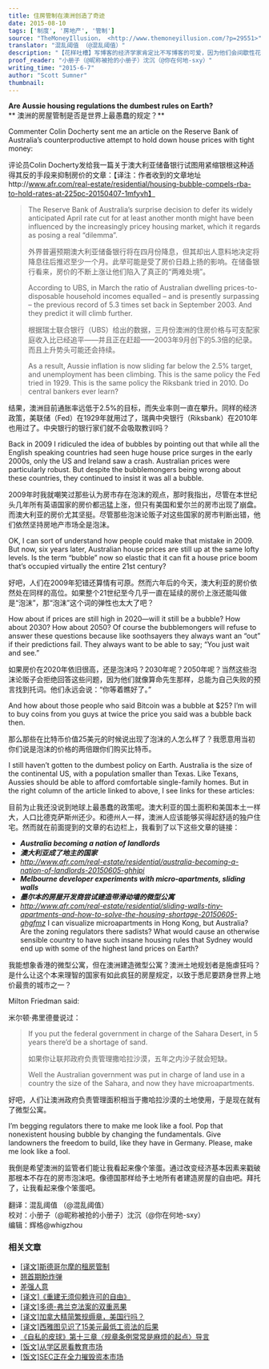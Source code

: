 ```yaml
---
title: 住房管制在澳洲创造了奇迹
date: 2015-08-10
tags: ['制度', '房地产', '管制']
source: "TheMoneyIllusion， <http://www.themoneyillusion.com/?p=29551>"
translator: "混乱阈值 （@混乱阈值）"
description: "【花样吐槽】写博客的经济学家肯定比不写博客的可爱，因为他们会间歇性花样发作，症状包括：恶意吐槽、血口喷人、成片抹黑……Scott Sumner那天估计是喝高了，喷澳洲货币政策顺带黑了把住房管制，不过，住房管制确实创造了不少奇迹，以后我们还会介绍。"
proof_reader: "小册子（@昵称被抢的小册子）沈沉（@你在何地-sxy）"
writing_time: "2015-6-7"
author: "Scott Sumner"
thumbnail:
---
```


**Are Aussie housing regulations the dumbest rules on Earth?**  
** 澳洲的房屋管制是否是世界上最愚蠢的规定？**

Commenter Colin Docherty sent me an article on the Reserve Bank of Australia’s counterproductive attempt to hold down house prices with tight money:

评论员Colin Docherty发给我一篇关于澳大利亚储备银行试图用紧缩银根这种适得其反的手段来抑制房价的文章：【译注：作者收到的文章地址http://www.afr.com/real-estate/residential/housing-bubble-compels-rba-to-hold-rates-at-225pc-20150407-1mfyvh】


> The Reserve Bank of Australia’s surprise decision to defer its widely anticipated April rate cut for at least another month might have been influenced by the increasingly pricey housing market, which it regards as posing a real “dilemma”.
> 
>  外界普遍预期澳大利亚储备银行将在四月份降息，但其却出人意料地决定将降息往后推迟至少一个月。此举可能是受了房价日趋上扬的影响。在储备银行看来，房价的不断上涨让他们陷入了真正的“两难处境”。
> 
>  According to UBS, in March the ratio of Australian dwelling prices-to-disposable household incomes equalled – and is presently surpassing – the previous record of 5.3 times set back in September 2003. And they predict it will climb further.
> 
>  根据瑞士联合银行（UBS）给出的数据，三月份澳洲的住房价格与可支配家庭收入比已经追平——并且正在赶超——2003年9月创下的5.3倍的纪录。而且上升势头可能还会持续。
> 
>  As a result, Aussie inflation is now sliding far below the 2.5% target, and unemployment has been climbing. This is the same policy the Fed tried in 1929. This is the same policy the Riksbank tried in 2010. Do central bankers ever learn?

结果，澳洲目前通胀率远低于2.5%的目标，而失业率则一直在攀升。同样的经济政策，美联储（Fed）在1929年就用过了，瑞典中央银行（Riksbank）在2010年也用过了。中央银行的银行家们就不会吸取教训吗？

Back in 2009 I ridiculed the idea of bubbles by pointing out that while all the English speaking countries had seen huge house price surges in the early 2000s, only the US and Ireland saw a crash. Australian prices were particularly robust. But despite the bubblemongers being wrong about these countries, they continued to insist it was all a bubble.

2009年时我就嘲笑过那些认为房市存在泡沫的观点，那时我指出，尽管在本世纪头几年所有英语国家的房价都迅猛上涨，但只有美国和爱尔兰的房市出现了崩盘。而澳大利亚的房价尤其坚挺。尽管那些泡沫论贩子对这些国家的房市判断出错，他们依然坚持房地产市场全是泡沫。

OK, I can sort of understand how people could make that mistake in 2009. But now, six years later, Australian house prices are still up at the same lofty levels. Is the term “bubble” now so elastic that it can fit a house price boom that’s occupied virtually the entire 21st century?

好吧，人们在2009年犯错还算情有可原。然而六年后的今天，澳大利亚的房价依然处在同样的高位。如果整个21世纪至今几乎一直在延续的房价上涨还能叫做是“泡沫”，那“泡沫”这个词的弹性也太大了吧？

How about if prices are still high in 2020—will it still be a bubble? How about 2030? How about 2050? Of course the bubblemongers will refuse to answer these questions because like soothsayers they always want an “out” if their predictions fail. They always want to be able to say; “You just wait and see.”

如果房价在2020年依旧很高，还是泡沫吗？2030年呢？2050年呢？当然这些泡沫论贩子会拒绝回答这些问题，因为他们就像算命先生那样，总能为自己失败的预言找到托词。他们永远会说：“你等着瞧好了。”

And how about those people who said Bitcoin was a bubble at $25? I’m will to buy coins from you guys at twice the price you said was a bubble back then.

那么那些在比特币价值25美元的时候说出现了泡沫的人怎么样了？我愿意用当初你们说是泡沫的价格的两倍跟你们购买比特币。

I still haven’t gotten to the dumbest policy on Earth. Australia is the size of the continental US, with a population smaller than Texas. Like Texans, Aussies should be able to afford comfortable single-family homes. But in the right column of the article linked to above, I see links for these articles:

目前为止我还没说到地球上最愚蠢的政策呢。澳大利亚的国土面积和美国本土一样大，人口比德克萨斯州还少。和德州人一样，澳洲人应该能够买得起舒适的独户住宅。然而就在前面提到的文章的右边栏上，我看到了以下这些文章的链接：

* ***Australia becoming a nation of landlords***
* ***澳大利亚成了地主的国家***
* *http://www.afr.com/real-estate/residential/australia-becoming-a-nation-of-landlords-20150605-ghhjpi*
* ***Melbourne developer experiments with micro-apartments, sliding walls***
* ***墨尔本的房屋开发商尝试建造带滑动墙的微型公寓***
* *http://www.afr.com/real-estate/residential/sliding-walls-tiny-apartments-and-how-to-solve-the-housing-shortage-20150605-ghgfmz*
I can visualize microapartments in Hong Kong, but Australia? Are the zoning regulators there sadists? What would cause an otherwise sensible country to have such insane housing rules that Sydney would end up with some of the highest land prices on Earth?

我能想象香港的微型公寓，但在澳洲建造微型公寓？澳洲土地规划者是施虐狂吗？是什么让这个本来理智的国家有如此疯狂的房屋规定，以致于悉尼要跻身世界上地价最贵的城市之一？

Milton Friedman said:

米尔顿·弗里德曼说过：


> If you put the federal government in charge of the Sahara Desert, in 5 years there’d be a shortage of sand.
> 
>  如果你让联邦政府负责管理撒哈拉沙漠，五年之内沙子就会短缺。
> 
>  Well the Australian government was put in charge of land use in a country the size of the Sahara, and now they have microapartments.

好吧，人们让澳洲政府负责管理面积相当于撒哈拉沙漠的土地使用，于是现在就有了微型公寓。

I’m begging regulators there to make me look like a fool. Pop that nonexistent housing bubble by changing the fundamentals. Give landowners the freedom to build, like they have in Germany. Please, make me look like a fool.

我倒是希望澳洲的监管者们能让我看起来像个笨蛋。通过改变经济基本因素来戳破那根本不存在的房市泡沫吧。像德国那样给予土地所有者建造房屋的自由吧。拜托了，让我看起来像个笨蛋吧。


翻译：混乱阈值 （@混乱阈值）  
校对：小册子（@昵称被抢的小册子）沈沉（@你在何地-sxy）  
编辑：辉格@whigzhou


### 相关文章

* [[译文]斯德哥尔摩的租房管制](https://headsalon.org/archives/5805.html "[译文]斯德哥尔摩的租房管制")
* [翘首期盼炸弹](https://headsalon.org/archives/7623.html "翘首期盼炸弹")
* [差强人意](https://headsalon.org/archives/7129.html "差强人意")
* [[译文]《重建无须仰赖许可的自由》](https://headsalon.org/archives/6290.html "[译文]《重建无须仰赖许可的自由》")
* [[译文]多德-弗兰克法案的双重恶果](https://headsalon.org/archives/5807.html "[译文]多德-弗兰克法案的双重恶果")
* [[译文]加拿大精简繁规缛章，美国行吗？](https://headsalon.org/archives/5756.html "[译文]加拿大精简繁规缛章，美国行吗？")
* [[译文]西雅图见识了15美元最低工资法的后果](https://headsalon.org/archives/5714.html "[译文]西雅图见识了15美元最低工资法的后果")
* [《自私的皮球》第十三章〈规章条例常常是麻烦的起点〉导言](https://headsalon.org/archives/5101.html "《自私的皮球》第十三章〈规章条例常常是麻烦的起点〉导言")
* [[饭文]从学区房看教育市场](https://headsalon.org/archives/4573.html "[饭文]从学区房看教育市场")
* [[饭文]SEC正在全力摧毁资本市场](https://headsalon.org/archives/4279.html "[饭文]SEC正在全力摧毁资本市场")
